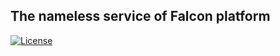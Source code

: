 ## The nameless service of Falcon platform

[![License][license-badge]][license-link]

[license-badge]:    https://img.shields.io/badge/License-Apache%202.0-blue.svg
[license-link]:     https://github.com/pashinov/http-server/blob/master/LICENSE